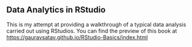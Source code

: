 ## Data Analytics in RStudio

This is my attempt at providing a walkthrough of a typical data analysis carried out using RStudios. You can find the preview of this book at https://gauravsatav.github.io/RStudio-Basics/index.html
